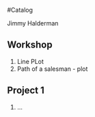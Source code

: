 #Catalog

Jimmy Halderman

## Workshop 

1. Line PLot
2. Path of a salesman - plot

## Project 1 

1. ...

